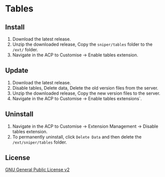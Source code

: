# Tables

## Install

1. Download the latest release.
2. Unzip the downloaded release, Copy the `sniper/tables` folder to the `/ext/` folder.
3. Navigate in the ACP to Customise -> Enable tables extension.

## Update

1. Download the latest release.
2. Disable tables, Delete data, Delete the old version files from the server.
3. Unzip the downloaded release, Copy the new version files to the server.
4. Navigate in the ACP to Customise -> Enable tables extensions`.

## Uninstall

1. Navigate in the ACP to Customise -> Extension Management -> Disable tables extension.
2. To permanently uninstall, click `Delete Data` and then delete the `/ext/sniper/tables` folder.

## License
[GNU General Public License v2](http://opensource.org/licenses/GPL-2.0)

